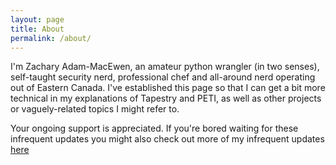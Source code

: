 ```yaml
---
layout: page
title: About
permalink: /about/
---
```


I'm Zachary Adam-MacEwen, an amateur python wrangler (in two senses), self-taught security nerd, professional chef and all-around nerd operating out of Eastern Canada. I've established this page so that I can get a bit more technical in my explanations of Tapestry and PETI, as well as other projects or vaguely-related topics I might refer to.

Your ongoing support is appreciated. If you're bored waiting for these infrequent updates you might also check out more of my infrequent updates [here](https://www.kenshosec.com)